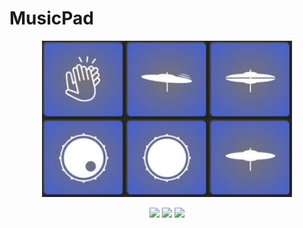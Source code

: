 # MusicPad

<p align="center">
  <img width="400"  src="https://github.com/christanvt/MusicPad/blob/master/screenshot_musicpad.jpeg?raw=true">
</p>

<p align="center">
  <a href="https://html.spec.whatwg.org/"><img height="30" src="https://img.shields.io/badge/Html-lightgrey?style=flat&logo=html5&logoColor=white&labelColor=f1652a&link=http://left&link=http://right"></a>
  <a href="https://www.w3.org/Style/CSS/"><img height="30" src="https://img.shields.io/badge/CSS-lightgrey?style=flat&logo=css3&logoColor=white&labelColor=2daadf"></a>
  <a href="https://developer.mozilla.org/fr/docs/Web/JavaScript"><img height="30" src="https://img.shields.io/badge/JavaScript-lightgrey?style=flat&logo=javascript&logoColor=white&labelColor=ffd93d"></a>
 
</p>


